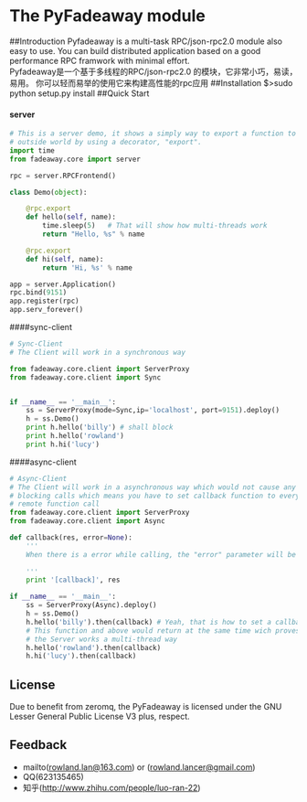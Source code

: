 ﻿The PyFadeaway module
===
##Introduction
Pyfadeaway is a multi-task RPC/json-rpc2.0 module also easy to use.
You can build distributed application based on a good performance RPC 
framwork with minimal effort.</br>
Pyfadeaway是一个基于多线程的RPC/json-rpc2.0 的模块，它非常小巧，易读，易用。
你可以轻而易举的使用它来构建高性能的rpc应用
##Installation
	$>sudo python setup.py install
##Quick Start
#### server
```python
# This is a server demo, it shows a simply way to export a function to the
# outside world by using a decorator, "export".
import time
from fadeaway.core import server

rpc = server.RPCFrontend()

class Demo(object):

    @rpc.export
    def hello(self, name):
        time.sleep(5)   # That will show how multi-threads work
        return "Hello, %s" % name

    @rpc.export
    def hi(self, name):
        return 'Hi, %s' % name

app = server.Application()
rpc.bind(9151)
app.register(rpc)
app.serv_forever()
```
####sync-client
```python
# Sync-Client
# The Client will work in a synchronous way

from fadeaway.core.client import ServerProxy
from fadeaway.core.client import Sync


if __name__ == '__main__':
    ss = ServerProxy(mode=Sync,ip='localhost', port=9151).deploy()
    h = ss.Demo()
    print h.hello('billy') # shall block
    print h.hello('rowland')
    print h.hi('lucy')
```
####async-client
```python
# Async-Client
# The Client will work in a asynchronous way which would not cause any 
# blocking calls which means you have to set callback function to every 
# remote function call
from fadeaway.core.client import ServerProxy
from fadeaway.core.client import Async

def callback(res, error=None):
    '''
    When there is a error while calling, the "error" parameter will be set
    
    '''
    print '[callback]', res

if __name__ == '__main__':
    ss = ServerProxy(Async).deploy()
    h = ss.Demo()
    h.hello('billy').then(callback) # Yeah, that is how to set a callback
    # This function and above would return at the same time wich proves
    # the Server works a multi-thread way
    h.hello('rowland').then(callback)
    h.hi('lucy').then(callback)

```
## License
Due to benefit from zeromq, the PyFadeaway is licensed under the GNU Lesser
General Public License V3 plus, respect.

## Feedback
* mailto(rowland.lan@163.com) or (rowland.lancer@gmail.com)
* QQ(623135465)
* 知乎(http://www.zhihu.com/people/luo-ran-22)

